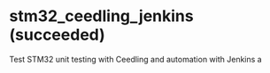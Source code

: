 # stm32_ceedling_jenkins (succeeded)
Test STM32 unit testing with Ceedling and automation with Jenkins 
a